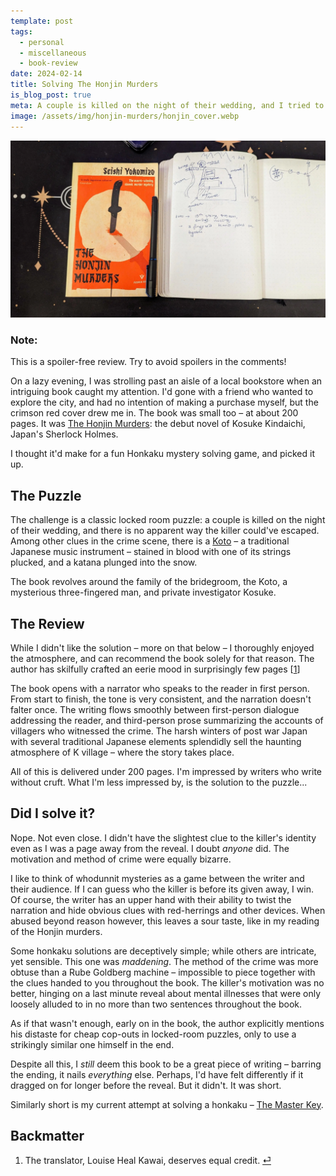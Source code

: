 ```yaml
---
template: post
tags:
  - personal
  - miscellaneous
  - book-review
date: 2024-02-14
title: Solving The Honjin Murders
is_blog_post: true
meta: A couple is killed on the night of their wedding, and I tried to find the culprit.
image: /assets/img/honjin-murders/honjin_cover.webp
---
```

![The Honjin Murders Cover art](/assets/img/honjin-murders/honjin_cover.webp)

<div class="note">
<h3> Note: </h3>
This is a spoiler-free review.
Try to avoid spoilers in the comments!
</div>

On a lazy evening, I was strolling past an aisle of a local bookstore
when an intriguing book caught my attention.
I'd gone with a friend who wanted to explore the city,
and had no intention of making a purchase myself,
but the crimson red cover drew me in.
The book was small too – at about 200 pages.
It was [The Honjin Murders](https://en.wikipedia.org/wiki/The_Honjin_Murders):  the debut novel of Kosuke Kindaichi, Japan's Sherlock Holmes. 

I thought it'd make for a fun Honkaku mystery solving game, and picked it up.
## The Puzzle

The challenge is a classic locked room puzzle:
a couple is killed on the night of their wedding,
and there is no apparent way the killer could've escaped.
Among other clues in the crime scene, there is a [Koto](https://en.wikipedia.org/wiki/Koto_(instrument))
– a traditional Japanese music instrument – stained in blood with one of its strings plucked,
and a katana plunged into the snow.

The book revolves around the family of the bridegroom, the Koto,
a mysterious three-fingered man, and private investigator Kosuke.
##  The Review

While I didn't like the solution – more on that below – I thoroughly enjoyed the atmosphere,
and can recommend the book solely for that reason.
The author has skilfully crafted an eerie mood in surprisingly few pages [[1](#backmatter)]

The book opens with a narrator who speaks to the reader in first person.
From start to finish, the tone is very consistent, and the narration doesn't falter once.
The writing flows smoothly between first-person dialogue addressing the reader, and third-person prose summarizing the accounts of villagers who witnessed the crime. 
The harsh winters of post war Japan with several traditional Japanese elements splendidly sell the haunting atmosphere of K village – where the story takes place.

All of this is delivered under 200 pages.
I'm impressed by writers who write without cruft.
What I'm less impressed by, is the solution to the puzzle...
## Did I solve it?

Nope.
Not even close.
I didn't have the slightest clue to the killer's identity even
as I was a page away from the reveal.
I doubt *anyone* did.
The motivation and method of crime were equally bizarre.

I like to think of whodunnit mysteries as a game between the writer and their audience.
If I can guess who the killer is before its given away, I win.
Of course, the writer has an upper hand with their ability to twist the narration and hide obvious clues with red-herrings and other devices. 
When abused beyond reason however, this leaves a sour taste,
like in my reading of the Honjin murders.

Some honkaku solutions are deceptively simple; while others are intricate, yet sensible.
This one was *maddening*.
The method of the crime was more obtuse than a Rube Goldberg machine – impossible to piece together with the clues handed to you throughout the book.
The killer's motivation was no better, hinging on a last minute reveal about mental illnesses that were only loosely alluded to in no more than two sentences throughout the book.

As if that wasn't enough, early on in the book, the author explicitly mentions his distaste for cheap cop-outs in locked-room puzzles, only to use a strikingly similar one himself in the end.

Despite all this, I *still* deem this book to be a great piece of writing – barring the ending,
it nails *everything* else.
Perhaps, I'd have felt differently if it dragged on for longer before the reveal.
But it didn't.
It was short.

Similarly short is my current attempt at solving a honkaku – [The Master Key](https://www.goodreads.com/en/book/show/1143506).
## Backmatter

1. The translator, Louise Heal Kawai, deserves equal credit. [⏎](#the-review)
